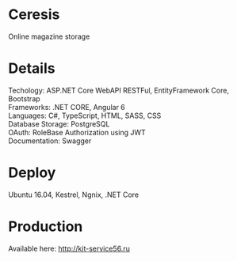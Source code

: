# Ceresis
Online magazine storage

# Details
Techology: ASP.NET Core WebAPI RESTFul, EntityFramework Core, Bootstrap<br>
Frameworks: .NET CORE, Angular 6<br>
Languages: C#, TypeScript, HTML, SASS, CSS<br>
Database Storage: PostgreSQL<br>
OAuth: RoleBase Authorization using JWT<br>
Documentation: Swagger<br>

# Deploy
Ubuntu 16.04, Kestrel, Ngnix, .NET Core

# Production
Available here: http://kit-service56.ru


